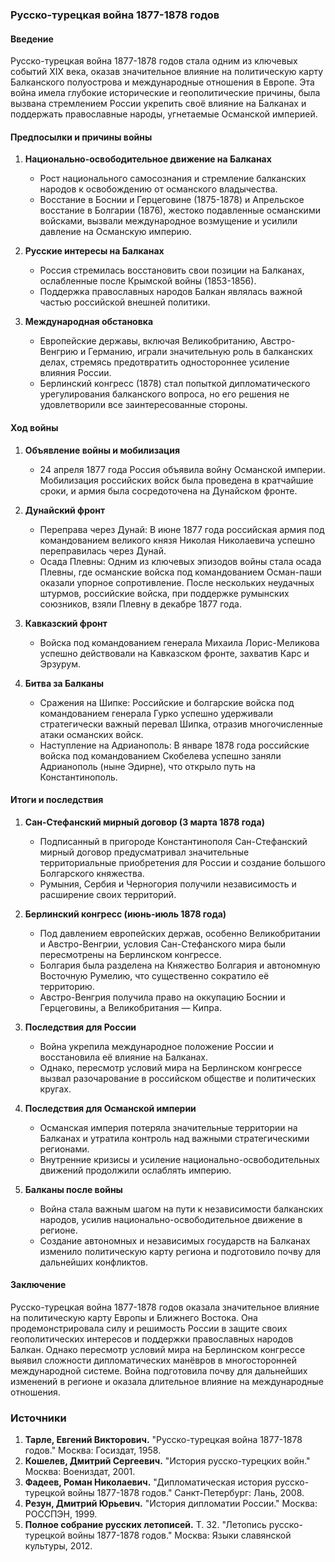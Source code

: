 ### Русско-турецкая война 1877-1878 годов

#### Введение

Русско-турецкая война 1877-1878 годов стала одним из ключевых событий XIX века, оказав значительное влияние на политическую карту Балканского полуострова и международные отношения в Европе. Эта война имела глубокие исторические и геополитические причины, была вызвана стремлением России укрепить своё влияние на Балканах и поддержать православные народы, угнетаемые Османской империей.

#### Предпосылки и причины войны

1. **Национально-освободительное движение на Балканах**
   - Рост национального самосознания и стремление балканских народов к освобождению от османского владычества.
   - Восстание в Боснии и Герцеговине (1875-1878) и Апрельское восстание в Болгарии (1876), жестоко подавленные османскими войсками, вызвали международное возмущение и усилили давление на Османскую империю.

2. **Русские интересы на Балканах**
   - Россия стремилась восстановить свои позиции на Балканах, ослабленные после Крымской войны (1853-1856).
   - Поддержка православных народов Балкан являлась важной частью российской внешней политики.

3. **Международная обстановка**
   - Европейские державы, включая Великобританию, Австро-Венгрию и Германию, играли значительную роль в балканских делах, стремясь предотвратить одностороннее усиление влияния России.
   - Берлинский конгресс (1878) стал попыткой дипломатического урегулирования балканского вопроса, но его решения не удовлетворили все заинтересованные стороны.

#### Ход войны

1. **Объявление войны и мобилизация**
   - 24 апреля 1877 года Россия объявила войну Османской империи. Мобилизация российских войск была проведена в кратчайшие сроки, и армия была сосредоточена на Дунайском фронте.

2. **Дунайский фронт**
   - Переправа через Дунай: В июне 1877 года российская армия под командованием великого князя Николая Николаевича успешно переправилась через Дунай.
   - Осада Плевны: Одним из ключевых эпизодов войны стала осада Плевны, где османские войска под командованием Осман-паши оказали упорное сопротивление. После нескольких неудачных штурмов, российские войска, при поддержке румынских союзников, взяли Плевну в декабре 1877 года.

3. **Кавказский фронт**
   - Войска под командованием генерала Михаила Лорис-Меликова успешно действовали на Кавказском фронте, захватив Карс и Эрзурум.

4. **Битва за Балканы**
   - Сражения на Шипке: Российские и болгарские войска под командованием генерала Гурко успешно удерживали стратегически важный перевал Шипка, отразив многочисленные атаки османских войск.
   - Наступление на Адрианополь: В январе 1878 года российские войска под командованием Скобелева успешно заняли Адрианополь (ныне Эдирне), что открыло путь на Константинополь.

#### Итоги и последствия

1. **Сан-Стефанский мирный договор (3 марта 1878 года)**
   - Подписанный в пригороде Константинополя Сан-Стефанский мирный договор предусматривал значительные территориальные приобретения для России и создание большого Болгарского княжества.
   - Румыния, Сербия и Черногория получили независимость и расширение своих территорий.

2. **Берлинский конгресс (июнь-июль 1878 года)**
   - Под давлением европейских держав, особенно Великобритании и Австро-Венгрии, условия Сан-Стефанского мира были пересмотрены на Берлинском конгрессе.
   - Болгария была разделена на Княжество Болгария и автономную Восточную Румелию, что существенно сократило её территорию.
   - Австро-Венгрия получила право на оккупацию Боснии и Герцеговины, а Великобритания — Кипра.

3. **Последствия для России**
   - Война укрепила международное положение России и восстановила её влияние на Балканах.
   - Однако, пересмотр условий мира на Берлинском конгрессе вызвал разочарование в российском обществе и политических кругах.

4. **Последствия для Османской империи**
   - Османская империя потеряла значительные территории на Балканах и утратила контроль над важными стратегическими регионами.
   - Внутренние кризисы и усиление национально-освободительных движений продолжили ослаблять империю.

5. **Балканы после войны**
   - Война стала важным шагом на пути к независимости балканских народов, усилив национально-освободительное движение в регионе.
   - Создание автономных и независимых государств на Балканах изменило политическую карту региона и подготовило почву для дальнейших конфликтов.

#### Заключение

Русско-турецкая война 1877-1878 годов оказала значительное влияние на политическую карту Европы и Ближнего Востока. Она продемонстрировала силу и решимость России в защите своих геополитических интересов и поддержки православных народов Балкан. Однако пересмотр условий мира на Берлинском конгрессе выявил сложности дипломатических манёвров в многосторонней международной системе. Война подготовила почву для дальнейших изменений в регионе и оказала длительное влияние на международные отношения.

### Источники

1. **Тарле, Евгений Викторович.** "Русско-турецкая война 1877-1878 годов." Москва: Госиздат, 1958.
2. **Кошелев, Дмитрий Сергеевич.** "История русско-турецких войн." Москва: Воениздат, 2001.
3. **Фадеев, Роман Николаевич.** "Дипломатическая история русско-турецкой войны 1877-1878 годов." Санкт-Петербург: Лань, 2008.
4. **Резун, Дмитрий Юрьевич.** "История дипломатии России." Москва: РОССПЭН, 1999.
5. **Полное собрание русских летописей.** Т. 32. "Летопись русско-турецкой войны 1877-1878 годов." Москва: Языки славянской культуры, 2012.